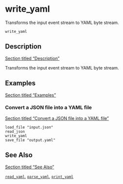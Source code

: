 # write_yaml

Transforms the input event stream to YAML byte stream.

```tql
write_yaml
```

## Description

[Section titled “Description”](#description)

Transforms the input event stream to YAML byte stream.

## Examples

[Section titled “Examples”](#examples)

### Convert a JSON file into a YAML file

[Section titled “Convert a JSON file into a YAML file”](#convert-a-json-file-into-a-yaml-file)

```tql
load_file "input.json"
read_json
write_yaml
save_file "output.yaml"
```

## See Also

[Section titled “See Also”](#see-also)

[`read_yaml`](/reference/operators/read_yaml), [`parse_yaml`](/reference/functions/parse_yaml), [`print_yaml`](/reference/functions/print_yaml)